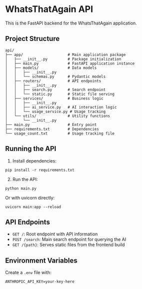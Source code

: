 # WhatsThatAgain API

This is the FastAPI backend for the WhatsThatAgain application.

## Project Structure

```
api/
├── app/                    # Main application package
│   ├── __init__.py         # Package initialization
│   ├── main.py             # FastAPI application instance
│   ├── models/             # Data models
│   │   ├── __init__.py
│   │   └── schemas.py      # Pydantic models
│   ├── routers/            # API endpoints
│   │   ├── __init__.py
│   │   ├── search.py       # Search endpoint
│   │   └── static.py       # Static file serving
│   ├── services/           # Business logic
│   │   ├── __init__.py
│   │   ├── ai_service.py   # AI interaction logic
│   │   └── usage_service.py # Usage tracking
│   └── utils/              # Utility functions
│       └── __init__.py
├── main.py                 # Entry point
├── requirements.txt        # Dependencies
└── usage_count.txt         # Usage tracking file
```

## Running the API

1. Install dependencies:
```
pip install -r requirements.txt
```

2. Run the API:
```
python main.py
```

Or with uvicorn directly:
```
uvicorn main:app --reload
```

## API Endpoints

- `GET /`: Root endpoint with API information
- `POST /search`: Main search endpoint for querying the AI
- `GET /{path}`: Serves static files from the frontend build

## Environment Variables

Create a `.env` file with:
```
ANTHROPIC_API_KEY=your-key-here
``` 